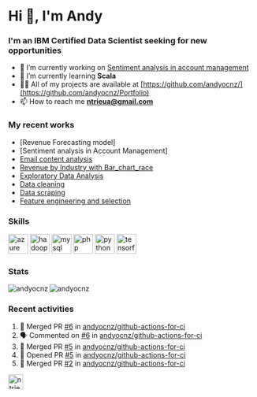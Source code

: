 <h1 align="left">Hi 👋, I'm Andy</h1>
<h3 align="left">I'm an IBM Certified Data Scientist seeking for new opportunities</h3>

- 🔭 I’m currently working on [Sentiment analysis in account management](https://github.com/andyocnz/machine_learning)
- 🌱 I’m currently learning **Scala**
- 👨‍💻 All of my projects are available at [https://github.com/andyocnz/](https://github.com/andyocnz/Portfolio)
- 📫 How to reach me **ntrieua@gmail.com**

<h3 align="left">My recent works</h3>

- [Revenue Forecasting model]
- [Sentiment analysis in Account Management]
- [Email content analysis](https://github.com/andyocnz/Portfolio/blob/master/Mailbox%20analysis.ipynb)
- [Revenue by Industry with Bar_chart_race](https://github.com/andyocnz/Portfolio/blob/master/Revenue%20by%20Industries%20over%20time.ipynb)
- [Exploratory Data Analysis](https://github.com/andyocnz/Portfolio/blob/master/Exploratory%20Data%20Analysis.ipynb)
- [Data cleaning](https://github.com/andyocnz/Portfolio/blob/master/Data%20cleaning.ipynb)
- [Data scraping](https://github.com/andyocnz/Portfolio/blob/master/Data%20Scraping.ipynb)
- [Feature engineering and selection](https://github.com/andyocnz/Portfolio/blob/master/Feature%20engineering.ipynb)

<h3 align="left">Skills</h3>

<p align="left"><img src="https://www.vectorlogo.zone/logos/microsoft_azure/microsoft_azure-icon.svg" alt="azure" width="40" height="40"/> <img src="https://www.vectorlogo.zone/logos/apache_hadoop/apache_hadoop-icon.svg" alt="hadoop" width="40" height="40"/> <img src="https://devicons.github.io/devicon/devicon.git/icons/mysql/mysql-original-wordmark.svg" alt="mysql" width="40" height="40"/> <img src="https://devicons.github.io/devicon/devicon.git/icons/php/php-original.svg" alt="php" width="40" height="40"/> <img src="https://devicons.github.io/devicon/devicon.git/icons/python/python-original.svg" alt="python" width="40" height="40"/> <img src="https://www.vectorlogo.zone/logos/tensorflow/tensorflow-icon.svg" alt="tensorflow" width="40" height="40"/></p>

<h3 align="left">Stats</h3>
<img align="left" src="https://github-readme-stats.vercel.app/api/top-langs/?username=andyocnz&layout=compact&hide=html" alt="andyocnz" />
<img align="center" src="https://github-readme-stats.vercel.app/api?username=andyocnz&show_icons=true" alt="andyocnz" />


<h3 align="left">Recent activities</h3>

<!--START_SECTION:activity-->
1. 🎉 Merged PR [#6](https://github.com//andyocnz/github-actions-for-ci/pull/6) in [andyocnz/github-actions-for-ci](https://github.com//andyocnz/github-actions-for-ci)
2. 🗣 Commented on [#6](https://github.com//andyocnz/github-actions-for-ci/issues/6) in [andyocnz/github-actions-for-ci](https://github.com//andyocnz/github-actions-for-ci)
3. 🎉 Merged PR [#5](https://github.com//andyocnz/github-actions-for-ci/pull/5) in [andyocnz/github-actions-for-ci](https://github.com//andyocnz/github-actions-for-ci)
4. 💪 Opened PR [#5](https://github.com//andyocnz/github-actions-for-ci/pull/5) in [andyocnz/github-actions-for-ci](https://github.com//andyocnz/github-actions-for-ci)
5. 🎉 Merged PR [#2](https://github.com//andyocnz/github-actions-for-ci/pull/2) in [andyocnz/github-actions-for-ci](https://github.com//andyocnz/github-actions-for-ci)
<!--END_SECTION:activity-->


<p align="left">
<a href="https://linkedin.com/in/ntrieua" target="blank"><img align="center" src="https://cdn.jsdelivr.net/npm/simple-icons@3.0.1/icons/linkedin.svg" alt="ntrieua" height="30" width="30" /></a>
</p>
